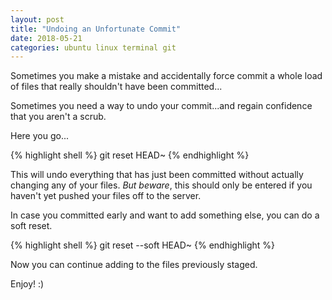 ```yaml
---
layout: post
title: "Undoing an Unfortunate Commit"
date: 2018-05-21
categories: ubuntu linux terminal git
---
```


Sometimes you make a mistake and accidentally force commit a whole load of files that really shouldn't have been committed...

Sometimes you need a way to undo your commit...and regain confidence that you aren't a scrub.

Here you go...

{% highlight shell %}
git reset HEAD~
{% endhighlight %}

This will undo everything that has just been committed without actually changing any of your files. _But beware_, this should only be entered if you haven't yet pushed your files off to the server.

In case you committed early and want to add something else, you can do a soft reset.

{% highlight shell %}
git reset --soft HEAD~
{% endhighlight %}

Now you can continue adding to the files previously staged.

Enjoy! :)
